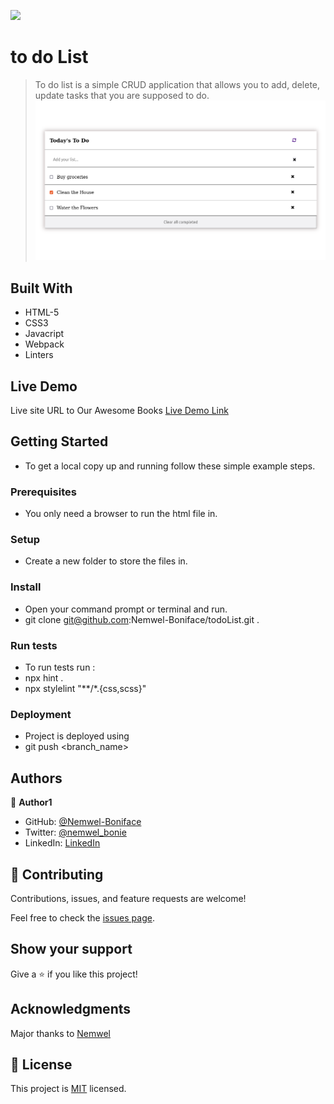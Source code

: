 ![](https://img.shields.io/badge/Microverse-blueviolet)

# to do List

> To do list is a simple CRUD application that allows you to add, delete, update tasks that you are supposed to do.
![screenshot](./todolist.png)


## Built With

- HTML-5
- CSS3
- Javacript
- Webpack
- Linters

## Live Demo
Live site URL to Our Awesome Books
[Live Demo Link](https://nemwel-boniface.github.io/todoList)


## Getting Started


- To get a local copy up and running follow these simple example steps.

### Prerequisites

- You only need a browser to run the html file in.

### Setup

- Create a new folder to store the files in.

### Install

- Open your command prompt or terminal and run.
- git clone git@github.com:Nemwel-Boniface/todoList.git .


### Run tests

- To run tests run :
- npx hint .
- npx stylelint "**/*.{css,scss}"

### Deployment

- Project is deployed using
- git push <branch_name>



## Authors

👤 **Author1**

- GitHub: [@Nemwel-Boniface ](https://github.com/Nemwel-Boniface)
- Twitter: [@nemwel_bonie](https://twitter.com/nemwel_bonie)
- LinkedIn: [LinkedIn](https://www.linkedin.com/in/nemwel-nyandoro-aa1b2620b/)


## 🤝 Contributing

Contributions, issues, and feature requests are welcome!

Feel free to check the [issues page](https://github.com/Nemwel-Boniface/todoList/issues).

## Show your support

Give a ⭐️ if you like this project!

## Acknowledgments
Major thanks to [Nemwel]()


## 📝 License

This project is [MIT](./MIT.md) licensed.